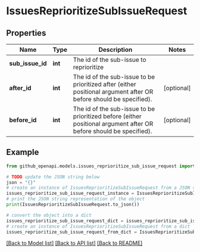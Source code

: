# IssuesReprioritizeSubIssueRequest


## Properties

Name | Type | Description | Notes
------------ | ------------- | ------------- | -------------
**sub_issue_id** | **int** | The id of the sub-issue to reprioritize | 
**after_id** | **int** | The id of the sub-issue to be prioritized after (either positional argument after OR before should be specified). | [optional] 
**before_id** | **int** | The id of the sub-issue to be prioritized before (either positional argument after OR before should be specified). | [optional] 

## Example

```python
from github_openapi.models.issues_reprioritize_sub_issue_request import IssuesReprioritizeSubIssueRequest

# TODO update the JSON string below
json = "{}"
# create an instance of IssuesReprioritizeSubIssueRequest from a JSON string
issues_reprioritize_sub_issue_request_instance = IssuesReprioritizeSubIssueRequest.from_json(json)
# print the JSON string representation of the object
print(IssuesReprioritizeSubIssueRequest.to_json())

# convert the object into a dict
issues_reprioritize_sub_issue_request_dict = issues_reprioritize_sub_issue_request_instance.to_dict()
# create an instance of IssuesReprioritizeSubIssueRequest from a dict
issues_reprioritize_sub_issue_request_from_dict = IssuesReprioritizeSubIssueRequest.from_dict(issues_reprioritize_sub_issue_request_dict)
```
[[Back to Model list]](../README.md#documentation-for-models) [[Back to API list]](../README.md#documentation-for-api-endpoints) [[Back to README]](../README.md)


